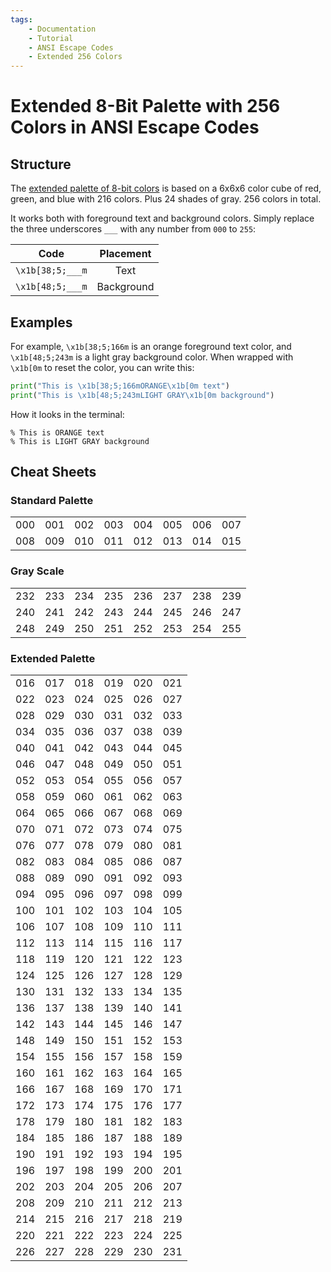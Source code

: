 ```yaml
---
tags:
    - Documentation
    - Tutorial
    - ANSI Escape Codes
    - Extended 256 Colors
---
```


# Extended 8-Bit Palette with 256 Colors in ANSI Escape Codes
## Structure
The [extended palette of 8-bit colors](https://commons.wikimedia.org/wiki/File:Xterm_256color_chart.svg) is based on a 6x6x6 color cube of red, green, and blue with 216 colors. Plus 24 shades of gray. 256 colors in total.

It works both with foreground text and background colors. Simply replace the three underscores `___` with any number from `000` to `255`:

| Code            | Placement  |
| :-------------: | :--------: |
| `\x1b[38;5;___m` | Text       |
| `\x1b[48;5;___m` | Background |

## Examples
For example, `\x1b[38;5;166m` is an orange foreground text color, and `\x1b[48;5;243m` is a light gray background color. When wrapped with `\x1b[0m` to reset the color, you can write this:

```python
print("This is \x1b[38;5;166mORANGE\x1b[0m text")
print("This is \x1b[48;5;243mLIGHT GRAY\x1b[0m background")
```

How it looks in the terminal:

<pre><code>% This is <span class="extended-colors" style="--fg-color: #d75f00;">ORANGE</span> text
% This is <span class="extended-colors" style="--bg-color: #767676;">LIGHT GRAY</span> background</code></pre>

## Cheat Sheets
### Standard Palette

<table>
    <tbody>
        <tr>
            <td class="extended-colors" style="--bg-color: #000000;">000</td>
            <td class="extended-colors" style="--bg-color: #800000;">001</td>
            <td class="extended-colors" style="--bg-color: #008000;">002</td>
            <td class="extended-colors" style="--bg-color: #808000;">003</td>
            <td class="extended-colors" style="--bg-color: #000080;">004</td>
            <td class="extended-colors" style="--bg-color: #800080;">005</td>
            <td class="extended-colors" style="--bg-color: #008080;">006</td>
            <td class="extended-colors" style="--bg-color: #c0c0c0;">007</td>
        </tr>
        <tr>
            <td class="extended-colors" style="--bg-color: #808080;">008</td>
            <td class="extended-colors" style="--bg-color: #ff0000;">009</td>
            <td class="extended-colors" style="--bg-color: #00ff00;">010</td>
            <td class="extended-colors" style="--bg-color: #ffff00;">011</td>
            <td class="extended-colors" style="--bg-color: #0000ff;">012</td>
            <td class="extended-colors" style="--bg-color: #ff00ff;">013</td>
            <td class="extended-colors" style="--bg-color: #00ffff;">014</td>
            <td class="extended-colors" style="--bg-color: #ffffff;">015</td>
        </tr>
    </tbody>
</table>

### Gray Scale

<table>
    <tbody>
        <tr>
            <td class="extended-colors" style="--bg-color: #080808;">232</td>
            <td class="extended-colors" style="--bg-color: #121212;">233</td>
            <td class="extended-colors" style="--bg-color: #1c1c1c;">234</td>
            <td class="extended-colors" style="--bg-color: #262626;">235</td>
            <td class="extended-colors" style="--bg-color: #303030;">236</td>
            <td class="extended-colors" style="--bg-color: #3a3a3a;">237</td>
            <td class="extended-colors" style="--bg-color: #444444;">238</td>
            <td class="extended-colors" style="--bg-color: #4e4e4e;">239</td>
        </tr>
        <tr>
            <td class="extended-colors" style="--bg-color: #585858;">240</td>
            <td class="extended-colors" style="--bg-color: #626262;">241</td>
            <td class="extended-colors" style="--bg-color: #6c6c6c;">242</td>
            <td class="extended-colors" style="--bg-color: #767676;">243</td>
            <td class="extended-colors" style="--bg-color: #808080;">244</td>
            <td class="extended-colors" style="--bg-color: #8a8a8a;">245</td>
            <td class="extended-colors" style="--bg-color: #949494;">246</td>
            <td class="extended-colors" style="--bg-color: #9e9e9e;">247</td>
        </tr>
        <tr>
            <td class="extended-colors" style="--bg-color: #a8a8a8;">248</td>
            <td class="extended-colors" style="--bg-color: #b2b2b2;">249</td>
            <td class="extended-colors" style="--bg-color: #bcbcbc;">250</td>
            <td class="extended-colors" style="--bg-color: #c6c6c6;">251</td>
            <td class="extended-colors" style="--bg-color: #d0d0d0;">252</td>
            <td class="extended-colors" style="--bg-color: #dadada;">253</td>
            <td class="extended-colors" style="--bg-color: #e4e4e4;">254</td>
            <td class="extended-colors" style="--bg-color: #eeeeee;">255</td>
        </tr>
        </tbody>
</table>

### Extended Palette

<table>
    <tbody>
        <tr>
            <td class="extended-colors" style="--bg-color: #000000;">016</td>
            <td class="extended-colors" style="--bg-color: #00005f;">017</td>
            <td class="extended-colors" style="--bg-color: #000087;">018</td>
            <td class="extended-colors" style="--bg-color: #0000af;">019</td>
            <td class="extended-colors" style="--bg-color: #0000d7;">020</td>
            <td class="extended-colors" style="--bg-color: #0000ff;">021</td>
        </tr>
        <tr>
            <td class="extended-colors" style="--bg-color: #005f00;">022</td>
            <td class="extended-colors" style="--bg-color: #005f5f;">023</td>
            <td class="extended-colors" style="--bg-color: #005f87;">024</td>
            <td class="extended-colors" style="--bg-color: #005faf;">025</td>
            <td class="extended-colors" style="--bg-color: #005fd7;">026</td>
            <td class="extended-colors" style="--bg-color: #005fff;">027</td>
        </tr>
        <tr>
            <td class="extended-colors" style="--bg-color: #008700;">028</td>
            <td class="extended-colors" style="--bg-color: #00875f;">029</td>
            <td class="extended-colors" style="--bg-color: #008787;">030</td>
            <td class="extended-colors" style="--bg-color: #0087af;">031</td>
            <td class="extended-colors" style="--bg-color: #0087d7;">032</td>
            <td class="extended-colors" style="--bg-color: #0087ff;">033</td>
        </tr>
        <tr>
            <td class="extended-colors" style="--bg-color: #00af00;">034</td>
            <td class="extended-colors" style="--bg-color: #00af5f;">035</td>
            <td class="extended-colors" style="--bg-color: #00af87;">036</td>
            <td class="extended-colors" style="--bg-color: #00afaf;">037</td>
            <td class="extended-colors" style="--bg-color: #00afd7;">038</td>
            <td class="extended-colors" style="--bg-color: #00afff;">039</td>
        </tr>
        <tr>
            <td class="extended-colors" style="--bg-color: #00d700;">040</td>
            <td class="extended-colors" style="--bg-color: #00d75f;">041</td>
            <td class="extended-colors" style="--bg-color: #00d787;">042</td>
            <td class="extended-colors" style="--bg-color: #00d7af;">043</td>
            <td class="extended-colors" style="--bg-color: #00d7d7;">044</td>
            <td class="extended-colors" style="--bg-color: #00d7ff;">045</td>
        </tr>
        <tr>
            <td class="extended-colors" style="--bg-color: #00ff00;">046</td>
            <td class="extended-colors" style="--bg-color: #00ff5f;">047</td>
            <td class="extended-colors" style="--bg-color: #00ff87;">048</td>
            <td class="extended-colors" style="--bg-color: #00ffaf;">049</td>
            <td class="extended-colors" style="--bg-color: #00ffd7;">050</td>
            <td class="extended-colors" style="--bg-color: #00ffff;">051</td>
        </tr>
        <tr>
            <td class="extended-colors" style="--bg-color: #5f0000;">052</td>
            <td class="extended-colors" style="--bg-color: #5f005f;">053</td>
            <td class="extended-colors" style="--bg-color: #5f0087;">054</td>
            <td class="extended-colors" style="--bg-color: #5f00af;">055</td>
            <td class="extended-colors" style="--bg-color: #5f00d7;">056</td>
            <td class="extended-colors" style="--bg-color: #5f00ff;">057</td>
        </tr>
        <tr>
            <td class="extended-colors" style="--bg-color: #5f5f00;">058</td>
            <td class="extended-colors" style="--bg-color: #5f5f5f;">059</td>
            <td class="extended-colors" style="--bg-color: #5f5f87;">060</td>
            <td class="extended-colors" style="--bg-color: #5f5faf;">061</td>
            <td class="extended-colors" style="--bg-color: #5f5fd7;">062</td>
            <td class="extended-colors" style="--bg-color: #5f5fff;">063</td>
        </tr>
        <tr>
            <td class="extended-colors" style="--bg-color: #5f8700;">064</td>
            <td class="extended-colors" style="--bg-color: #5f875f;">065</td>
            <td class="extended-colors" style="--bg-color: #5f8787;">066</td>
            <td class="extended-colors" style="--bg-color: #5f87af;">067</td>
            <td class="extended-colors" style="--bg-color: #5f87d7;">068</td>
            <td class="extended-colors" style="--bg-color: #5f87ff;">069</td>
        </tr>
        <tr>
            <td class="extended-colors" style="--bg-color: #5faf00;">070</td>
            <td class="extended-colors" style="--bg-color: #5faf5f;">071</td>
            <td class="extended-colors" style="--bg-color: #5faf87;">072</td>
            <td class="extended-colors" style="--bg-color: #5fafaf;">073</td>
            <td class="extended-colors" style="--bg-color: #5fafd7;">074</td>
            <td class="extended-colors" style="--bg-color: #5fafff;">075</td>
        </tr>
        <tr>
            <td class="extended-colors" style="--bg-color: #5fd700;">076</td>
            <td class="extended-colors" style="--bg-color: #5fd75f;">077</td>
            <td class="extended-colors" style="--bg-color: #5fd787;">078</td>
            <td class="extended-colors" style="--bg-color: #5fd7af;">079</td>
            <td class="extended-colors" style="--bg-color: #5fd7d7;">080</td>
            <td class="extended-colors" style="--bg-color: #5fd7ff;">081</td>
        </tr>
        <tr>
            <td class="extended-colors" style="--bg-color: #5fff00;">082</td>
            <td class="extended-colors" style="--bg-color: #5fff5f;">083</td>
            <td class="extended-colors" style="--bg-color: #5fff87;">084</td>
            <td class="extended-colors" style="--bg-color: #5fffaf;">085</td>
            <td class="extended-colors" style="--bg-color: #5fffd7;">086</td>
            <td class="extended-colors" style="--bg-color: #5fffff;">087</td>
        </tr>
        <tr>
            <td class="extended-colors" style="--bg-color: #870000;">088</td>
            <td class="extended-colors" style="--bg-color: #87005f;">089</td>
            <td class="extended-colors" style="--bg-color: #870087;">090</td>
            <td class="extended-colors" style="--bg-color: #8700af;">091</td>
            <td class="extended-colors" style="--bg-color: #8700d7;">092</td>
            <td class="extended-colors" style="--bg-color: #8700ff;">093</td>
        </tr>
        <tr>
            <td class="extended-colors" style="--bg-color: #875f00;">094</td>
            <td class="extended-colors" style="--bg-color: #875f5f;">095</td>
            <td class="extended-colors" style="--bg-color: #875f87;">096</td>
            <td class="extended-colors" style="--bg-color: #875faf;">097</td>
            <td class="extended-colors" style="--bg-color: #875fd7;">098</td>
            <td class="extended-colors" style="--bg-color: #875fff;">099</td>
        </tr>
        <tr>
            <td class="extended-colors" style="--bg-color: #878700;">100</td>
            <td class="extended-colors" style="--bg-color: #87875f;">101</td>
            <td class="extended-colors" style="--bg-color: #878787;">102</td>
            <td class="extended-colors" style="--bg-color: #8787af;">103</td>
            <td class="extended-colors" style="--bg-color: #8787d7;">104</td>
            <td class="extended-colors" style="--bg-color: #8787ff;">105</td>
        </tr>
        <tr>
            <td class="extended-colors" style="--bg-color: #87af00;">106</td>
            <td class="extended-colors" style="--bg-color: #87af5f;">107</td>
            <td class="extended-colors" style="--bg-color: #87af87;">108</td>
            <td class="extended-colors" style="--bg-color: #87afaf;">109</td>
            <td class="extended-colors" style="--bg-color: #87afd7;">110</td>
            <td class="extended-colors" style="--bg-color: #87afff;">111</td>
        </tr>
        <tr>
            <td class="extended-colors" style="--bg-color: #87d700;">112</td>
            <td class="extended-colors" style="--bg-color: #87d75f;">113</td>
            <td class="extended-colors" style="--bg-color: #87d787;">114</td>
            <td class="extended-colors" style="--bg-color: #87d7af;">115</td>
            <td class="extended-colors" style="--bg-color: #87d7d7;">116</td>
            <td class="extended-colors" style="--bg-color: #87d7ff;">117</td>
        </tr>
        <tr>
            <td class="extended-colors" style="--bg-color: #87ff00;">118</td>
            <td class="extended-colors" style="--bg-color: #87ff5f;">119</td>
            <td class="extended-colors" style="--bg-color: #87ff87;">120</td>
            <td class="extended-colors" style="--bg-color: #87ffaf;">121</td>
            <td class="extended-colors" style="--bg-color: #87ffd7;">122</td>
            <td class="extended-colors" style="--bg-color: #87ffff;">123</td>
        </tr>
        <tr>
            <td class="extended-colors" style="--bg-color: #af0000;">124</td>
            <td class="extended-colors" style="--bg-color: #af005f;">125</td>
            <td class="extended-colors" style="--bg-color: #af0087;">126</td>
            <td class="extended-colors" style="--bg-color: #af00af;">127</td>
            <td class="extended-colors" style="--bg-color: #af00d7;">128</td>
            <td class="extended-colors" style="--bg-color: #af00ff;">129</td>
        </tr>
        <tr>
            <td class="extended-colors" style="--bg-color: #af5f00;">130</td>
            <td class="extended-colors" style="--bg-color: #af5f5f;">131</td>
            <td class="extended-colors" style="--bg-color: #af5f87;">132</td>
            <td class="extended-colors" style="--bg-color: #af5faf;">133</td>
            <td class="extended-colors" style="--bg-color: #af5fd7;">134</td>
            <td class="extended-colors" style="--bg-color: #af5fff;">135</td>
        </tr>
        <tr>
            <td class="extended-colors" style="--bg-color: #af8700;">136</td>
            <td class="extended-colors" style="--bg-color: #af875f;">137</td>
            <td class="extended-colors" style="--bg-color: #af8787;">138</td>
            <td class="extended-colors" style="--bg-color: #af87af;">139</td>
            <td class="extended-colors" style="--bg-color: #af87d7;">140</td>
            <td class="extended-colors" style="--bg-color: #af87ff;">141</td>
        </tr>
        <tr>
            <td class="extended-colors" style="--bg-color: #afaf00;">142</td>
            <td class="extended-colors" style="--bg-color: #afaf5f;">143</td>
            <td class="extended-colors" style="--bg-color: #afaf87;">144</td>
            <td class="extended-colors" style="--bg-color: #afafaf;">145</td>
            <td class="extended-colors" style="--bg-color: #afafd7;">146</td>
            <td class="extended-colors" style="--bg-color: #afafff;">147</td>
        </tr>
        <tr>
            <td class="extended-colors" style="--bg-color: #afd700;">148</td>
            <td class="extended-colors" style="--bg-color: #afd75f;">149</td>
            <td class="extended-colors" style="--bg-color: #afd787;">150</td>
            <td class="extended-colors" style="--bg-color: #afd7af;">151</td>
            <td class="extended-colors" style="--bg-color: #afd7d7;">152</td>
            <td class="extended-colors" style="--bg-color: #afd7ff;">153</td>
        </tr>
        <tr>
            <td class="extended-colors" style="--bg-color: #afff00;">154</td>
            <td class="extended-colors" style="--bg-color: #afff5f;">155</td>
            <td class="extended-colors" style="--bg-color: #afff87;">156</td>
            <td class="extended-colors" style="--bg-color: #afffaf;">157</td>
            <td class="extended-colors" style="--bg-color: #afffd7;">158</td>
            <td class="extended-colors" style="--bg-color: #afffff;">159</td>
        </tr>
        <tr>
            <td class="extended-colors" style="--bg-color: #d70000;">160</td>
            <td class="extended-colors" style="--bg-color: #d7005f;">161</td>
            <td class="extended-colors" style="--bg-color: #d70087;">162</td>
            <td class="extended-colors" style="--bg-color: #d700af;">163</td>
            <td class="extended-colors" style="--bg-color: #d700d7;">164</td>
            <td class="extended-colors" style="--bg-color: #d700ff;">165</td>
        </tr>
        <tr>
            <td class="extended-colors" style="--bg-color: #d75f00;">166</td>
            <td class="extended-colors" style="--bg-color: #d75f5f;">167</td>
            <td class="extended-colors" style="--bg-color: #d75f87;">168</td>
            <td class="extended-colors" style="--bg-color: #d75faf;">169</td>
            <td class="extended-colors" style="--bg-color: #d75fd7;">170</td>
            <td class="extended-colors" style="--bg-color: #d75fff;">171</td>
        </tr>
        <tr>
            <td class="extended-colors" style="--bg-color: #d78700;">172</td>
            <td class="extended-colors" style="--bg-color: #d7875f;">173</td>
            <td class="extended-colors" style="--bg-color: #d78787;">174</td>
            <td class="extended-colors" style="--bg-color: #d787af;">175</td>
            <td class="extended-colors" style="--bg-color: #d787d7;">176</td>
            <td class="extended-colors" style="--bg-color: #d787ff;">177</td>
        </tr>
        <tr>
            <td class="extended-colors" style="--bg-color: #d7af00;">178</td>
            <td class="extended-colors" style="--bg-color: #d7af5f;">179</td>
            <td class="extended-colors" style="--bg-color: #d7af87;">180</td>
            <td class="extended-colors" style="--bg-color: #d7afaf;">181</td>
            <td class="extended-colors" style="--bg-color: #d7afd7;">182</td>
            <td class="extended-colors" style="--bg-color: #d7afff;">183</td>
        </tr>
        <tr>
            <td class="extended-colors" style="--bg-color: #d7d700;">184</td>
            <td class="extended-colors" style="--bg-color: #d7d75f;">185</td>
            <td class="extended-colors" style="--bg-color: #d7d787;">186</td>
            <td class="extended-colors" style="--bg-color: #d7d7af;">187</td>
            <td class="extended-colors" style="--bg-color: #d7d7d7;">188</td>
            <td class="extended-colors" style="--bg-color: #d7d7ff;">189</td>
        </tr>
        <tr>
            <td class="extended-colors" style="--bg-color: #d7ff00;">190</td>
            <td class="extended-colors" style="--bg-color: #d7ff5f;">191</td>
            <td class="extended-colors" style="--bg-color: #d7ff87;">192</td>
            <td class="extended-colors" style="--bg-color: #d7ffaf;">193</td>
            <td class="extended-colors" style="--bg-color: #d7ffd7;">194</td>
            <td class="extended-colors" style="--bg-color: #d7ffff;">195</td>
        </tr>
        <tr>
            <td class="extended-colors" style="--bg-color: #ff0000;">196</td>
            <td class="extended-colors" style="--bg-color: #ff005f;">197</td>
            <td class="extended-colors" style="--bg-color: #ff0087;">198</td>
            <td class="extended-colors" style="--bg-color: #ff00af;">199</td>
            <td class="extended-colors" style="--bg-color: #ff00d7;">200</td>
            <td class="extended-colors" style="--bg-color: #ff00ff;">201</td>
        </tr>
        <tr>
            <td class="extended-colors" style="--bg-color: #ff5f00;">202</td>
            <td class="extended-colors" style="--bg-color: #ff5f5f;">203</td>
            <td class="extended-colors" style="--bg-color: #ff5f87;">204</td>
            <td class="extended-colors" style="--bg-color: #ff5faf;">205</td>
            <td class="extended-colors" style="--bg-color: #ff5fd7;">206</td>
            <td class="extended-colors" style="--bg-color: #ff5fff;">207</td>
        </tr>
        <tr>
            <td class="extended-colors" style="--bg-color: #ff8700;">208</td>
            <td class="extended-colors" style="--bg-color: #ff875f;">209</td>
            <td class="extended-colors" style="--bg-color: #ff8787;">210</td>
            <td class="extended-colors" style="--bg-color: #ff87af;">211</td>
            <td class="extended-colors" style="--bg-color: #ff87d7;">212</td>
            <td class="extended-colors" style="--bg-color: #ff87ff;">213</td>
        </tr>
        <tr>
            <td class="extended-colors" style="--bg-color: #ffaf00;">214</td>
            <td class="extended-colors" style="--bg-color: #ffaf5f;">215</td>
            <td class="extended-colors" style="--bg-color: #ffaf87;">216</td>
            <td class="extended-colors" style="--bg-color: #ffafaf;">217</td>
            <td class="extended-colors" style="--bg-color: #ffafd7;">218</td>
            <td class="extended-colors" style="--bg-color: #ffafff;">219</td>
        </tr>
        <tr>
            <td class="extended-colors" style="--bg-color: #ffd700;">220</td>
            <td class="extended-colors" style="--bg-color: #ffd75f;">221</td>
            <td class="extended-colors" style="--bg-color: #ffd787;">222</td>
            <td class="extended-colors" style="--bg-color: #ffd7af;">223</td>
            <td class="extended-colors" style="--bg-color: #ffd7d7;">224</td>
            <td class="extended-colors" style="--bg-color: #ffd7ff;">225</td>
        </tr>
        <tr>
            <td class="extended-colors" style="--bg-color: #ffff00;">226</td>
            <td class="extended-colors" style="--bg-color: #ffff5f;">227</td>
            <td class="extended-colors" style="--bg-color: #ffff87;">228</td>
            <td class="extended-colors" style="--bg-color: #ffffaf;">229</td>
            <td class="extended-colors" style="--bg-color: #ffffd7;">230</td>
            <td class="extended-colors" style="--bg-color: #ffffff;">231</td>
        </tr>
    </tbody>
</table>
